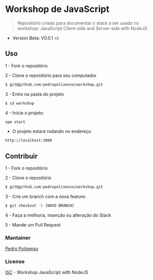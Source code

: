 # Workshop de JavaScript

> Repositório criado para documentar o stack a ser usado no workshop: JavaScript Client-side and Server-side with NodeJS.

- Version Beta: V0.0.1 =)

## Uso

1 - Fork o repositório

2 - Clone o repositório para seu computador
```sh
$ git@github.com:pedropolisenso/workshop.git 
```

3 - Entre na pasta do projeto
```sh
$ cd workshop
```

4 - Inicie o projeto:
```sh
npm start
```

* O projeto estará rodando no endereço
```sh
http://localhost:3000
```

## Contribuir

1 - Fork o repositório

2 - Clone o repositório
```sh
$ git@github.com:pedropolisenso/workshop.git
```

3 - Crie um branch com a nova feature:
```sh
$ git checkout -b [NOVO BRANCH]
```

4 - Faça a melhoria, inserção ou alteração do Stack

5 - Mande um Pull Request

### Mantainer

[Pedro Polisenso](https://github.com/pedropolisenso)

### License

[ISC](http://www.openbsd.org/policy.html) - Workshop JavaScript with NodeJS
